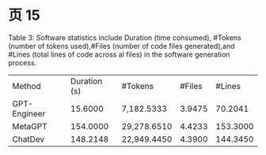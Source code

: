 # 页 15
Table 3: Software statistics include Duration (time consumed), #Tokens (number of tokens used),#Files (number of code files generated),and #Lines (total lines of code across al files) in the software generation process.   

<html><body><table><tr><td>Method</td><td>Duration (s)</td><td>#Tokens</td><td>#Files</td><td>#Lines</td></tr><tr><td>GPT-Engineer</td><td>15.6000</td><td>7,182.5333</td><td>3.9475</td><td>70.2041</td></tr><tr><td>MetaGPT</td><td>154.0000</td><td>29,278.6510</td><td>4.4233</td><td>153.3000</td></tr><tr><td>ChatDev</td><td>148.2148</td><td>22,949.4450</td><td>4.3900</td><td>144.3450</td></tr></table></body></html>
